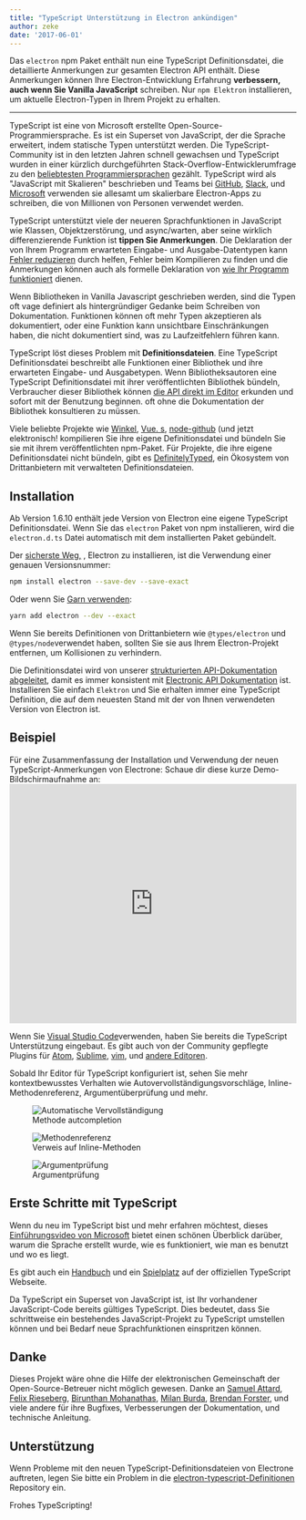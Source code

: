 ```yaml
---
title: "TypeScript Unterstützung in Electron ankündigen"
author: zeke
date: '2017-06-01'
---
```


Das `electron` npm Paket enthält nun eine TypeScript Definitionsdatei, die detaillierte Anmerkungen zur gesamten Electron API enthält. Diese Anmerkungen können Ihre Electron-Entwicklung Erfahrung **verbessern, auch wenn Sie Vanilla JavaScript** schreiben. Nur `npm Elektron` installieren, um aktuelle Electron-Typen in Ihrem Projekt zu erhalten.

---

TypeScript ist eine von Microsoft erstellte Open-Source-Programmiersprache. Es ist ein Superset von JavaScript, der die Sprache erweitert, indem statische Typen unterstützt werden. Die TypeScript-Community ist in den letzten Jahren schnell gewachsen und TypeScript wurden in einer kürzlich durchgeführten Stack-Overflow-Entwicklerumfrage zu den [beliebtesten Programmiersprachen](https://stackoverflow.com/insights/survey/2017#technology-most-loved-dreaded-and-wanted-languages) gezählt.  TypeScript wird als "JavaScript mit Skalieren" beschrieben und Teams bei [GitHub](https://githubengineering.com/how-four-native-developers-wrote-an-electron-app/), [Slack](https://slack.engineering/typescript-at-slack-a81307fa288d), und [Microsoft](https://github.com/Microsoft/vscode) verwenden sie allesamt um skalierbare Electron-Apps zu schreiben, die von Millionen von Personen verwendet werden.

TypeScript unterstützt viele der neueren Sprachfunktionen in JavaScript wie Klassen, Objektzerstörung, und async/warten, aber seine wirklich differenzierende Funktion ist **tippen Sie Anmerkungen**. Die Deklaration der von Ihrem Programm erwarteten Eingabe- und Ausgabe-Datentypen kann [Fehler reduzieren](https://slack.engineering/typescript-at-slack-a81307fa288d) durch helfen, Fehler beim Kompilieren zu finden und die Anmerkungen können auch als formelle Deklaration von [wie Ihr Programm funktioniert](https://staltz.com/all-js-libraries-should-be-authored-in-typescript.html) dienen.

Wenn Bibliotheken in Vanilla Javascript geschrieben werden, sind die Typen oft vage definiert als hintergründiger Gedanke beim Schreiben von Dokumentation. Funktionen können oft mehr Typen akzeptieren als dokumentiert, oder eine Funktion kann unsichtbare Einschränkungen haben, die nicht dokumentiert sind, was zu Laufzeitfehlern führen kann.

TypeScript löst dieses Problem mit **Definitionsdateien**. Eine TypeScript Definitionsdatei beschreibt alle Funktionen einer Bibliothek und ihre erwarteten Eingabe- und Ausgabetypen. Wenn Bibliotheksautoren eine TypeScript Definitionsdatei mit ihrer veröffentlichten Bibliothek bündeln, Verbraucher dieser Bibliothek können [die API direkt im Editor](https://code.visualstudio.com/docs/editor/intellisense) erkunden und sofort mit der Benutzung beginnen. oft ohne die Dokumentation der Bibliothek konsultieren zu müssen.

Viele beliebte Projekte wie [Winkel](https://angularjs.org/), [Vue. s](http://vuejs.org/), [node-github](https://github.com/mikedeboer/node-github) (und jetzt elektronisch! kompilieren Sie ihre eigene Definitionsdatei und bündeln Sie sie mit ihrem veröffentlichten npm-Paket. Für Projekte, die ihre eigene Definitionsdatei nicht bündeln, gibt es [DefinitelyTyped](https://github.com/DefinitelyTyped/DefinitelyTyped), ein Ökosystem von Drittanbietern mit verwalteten Definitionsdateien.

## Installation

Ab Version 1.6.10 enthält jede Version von Electron eine eigene TypeScript Definitionsdatei. Wenn Sie das `electron` Paket von npm installieren, wird die `electron.d.ts` Datei automatisch mit dem installierten Paket gebündelt.

Der [sicherste Weg,](https://electronjs.org/docs/tutorial/electron-versioning/) , Electron zu installieren, ist die Verwendung einer genauen Versionsnummer:

```sh
npm install electron --save-dev --save-exact
```

Oder wenn Sie [Garn verwenden](https://yarnpkg.com/lang/en/docs/migrating-from-npm/#toc-cli-commands-comparison):

```sh
yarn add electron --dev --exact
```

Wenn Sie bereits Definitionen von Drittanbietern wie `@types/electron` und `@types/node`verwendet haben, sollten Sie sie aus Ihrem Electron-Projekt entfernen, um Kollisionen zu verhindern.

Die Definitionsdatei wird von unserer [strukturierten API-Dokumentation abgeleitet](https://electronjs.org/blog/2016/09/27/api-docs-json-schema), damit es immer konsistent mit [Electronic API Dokumentation](https://electronjs.org/docs/api/) ist. Installieren Sie einfach `Elektron` und Sie erhalten immer eine TypeScript Definition, die auf dem neuesten Stand mit der von Ihnen verwendeten Version von Electron ist.

## Beispiel

Für eine Zusammenfassung der Installation und Verwendung der neuen TypeScript-Anmerkungen von Electrone: Schaue dir diese kurze Demo-Bildschirmaufnahme an: <iframe width="100%" height="420" src="https://www.youtube.com/embed/PJRag0rYQt8" frameborder="0" allowfullscreen mark="crwd-mark"></iframe>

Wenn Sie [Visual Studio Code](https://code.visualstudio.com/)verwenden, haben Sie bereits die TypeScript Unterstützung eingebaut. Es gibt auch von der Community gepflegte Plugins für [Atom](https://atom.io/packages/atom-typescript), [Sublime](https://github.com/Microsoft/TypeScript-Sublime-Plugin), [vim](https://github.com/Microsoft/TypeScript/wiki/TypeScript-Editor-Support#vim), und [andere Editoren](https://www.typescriptlang.org/index.html#download-links).

Sobald Ihr Editor für TypeScript konfiguriert ist, sehen Sie mehr kontextbewusstes Verhalten wie Autovervollständigungsvorschläge, Inline-Methodenreferenz, Argumentüberprüfung und mehr.

<figure>
  <img src="https://cloud.githubusercontent.com/assets/2289/26128017/f6318c20-3a3f-11e7-9c2c-401a32d1f9fb.png" alt="Automatische Vervollständigung">
  <figcaption>Methode autcompletion</figcaption>
</figure>

<figure>
  <img src="https://cloud.githubusercontent.com/assets/2289/26128018/f6352600-3a3f-11e7-8d92-f0fb88ecc53e.png" alt="Methodenreferenz">
  <figcaption>Verweis auf Inline-Methoden</figcaption>
</figure>

<figure>
  <img src="https://cloud.githubusercontent.com/assets/2289/26128021/f6b1ca0c-3a3f-11e7-8161-ce913268a9f0.png" alt="Argumentprüfung">
  <figcaption>Argumentprüfung</figcaption>
</figure>

## Erste Schritte mit TypeScript

Wenn du neu im TypeScript bist und mehr erfahren möchtest, dieses [Einführungsvideo von Microsoft](http://video.ch9.ms/ch9/4ae3/062c336d-9cf0-498f-ae9a-582b87954ae3/B881_mid.mp4) bietet einen schönen Überblick darüber, warum die Sprache erstellt wurde, wie es funktioniert, wie man es benutzt und wo es liegt.

Es gibt auch ein [Handbuch](https://www.typescriptlang.org/docs/handbook/basic-types.html) und ein [Spielplatz](https://www.typescriptlang.org/play/index.html) auf der offiziellen TypeScript Webseite.

Da TypeScript ein Superset von JavaScript ist, ist Ihr vorhandener JavaScript-Code bereits gültiges TypeScript. Dies bedeutet, dass Sie schrittweise ein bestehendes JavaScript-Projekt zu TypeScript umstellen können und bei Bedarf neue Sprachfunktionen einspritzen können.

## Danke

Dieses Projekt wäre ohne die Hilfe der elektronischen Gemeinschaft der Open-Source-Betreuer nicht möglich gewesen. Danke an [Samuel Attard](https://github.com/MarshallOfSound), [Felix Rieseberg](https://github.com/felixrieseberg), [Birunthan Mohanathas](https://github.com/poiru), [Milan Burda](https://github.com/miniak), [Brendan Forster](https://github.com/shiftkey), und viele andere für ihre Bugfixes, Verbesserungen der Dokumentation, und technische Anleitung.

## Unterstützung

Wenn Probleme mit den neuen TypeScript-Definitionsdateien von Electrone auftreten, legen Sie bitte ein Problem in die [electron-typescript-Definitionen](https://github.com/electron/electron-typescript-definitions/issues) Repository ein.

Frohes TypeScripting!
